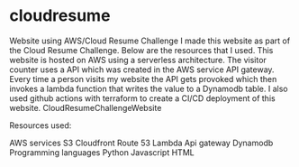 # cloudresume
Website using AWS/Cloud Resume Challenge
I made this website as part of the Cloud Resume Challenge. Below are the resources that I used. This website is hosted on AWS using a serverless architecture. The visitor counter uses a API which was created in the AWS service API gateway. Every time a person visits my website the API gets provoked which then invokes a lambda function that writes the value to a Dynamodb table. I also used github actions with terraform to create a CI/CD deployment of this website. CloudResumeChallengeWebsite

Resources used:

AWS services
S3
Cloudfront
Route 53
Lambda
Api gateway
Dynamodb
Programming languages
Python
Javascript
HTML
